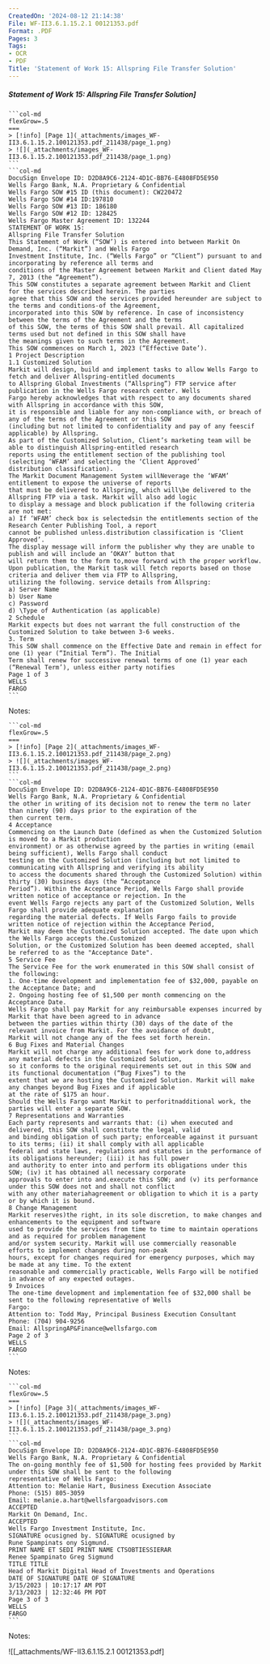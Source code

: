 ```yaml
---
CreatedOn: '2024-08-12 21:14:38'
File: WF-II3.6.1.15.2.1 00121353.pdf
Format: .PDF
Pages: 3
Tags:
- OCR
- PDF
Title: 'Statement of Work 15: Allspring File Transfer Solution'
---
```


##### Statement of Work 15: Allspring File Transfer Solution]

  
````col
```col-md
flexGrow=.5
===
> [!info] [Page 1](_attachments/images_WF-II3.6.1.15.2.100121353.pdf_211438/page_1.png)
> ![](_attachments/images_WF-II3.6.1.15.2.100121353.pdf_211438/page_1.png)
```  
```col-md
DocuSign Envelope ID: D2D8A9C6-2124-4D1C-BB76-E4808FD5E950
Wells Fargo Bank, N.A. Proprietary & Confidential  
Wells Fargo SOW #15 ID (this document): CW220472
Wells Fargo SOW #14 ID:197810  
Wells Fargo SOW #13 ID: 186180  
Wells Fargo SOW #12 ID: 128425  
Wells Fargo Master Agreement ID: 132244  
STATEMENT OF WORK 15:
Allspring File Transfer Solution  
This Statement of Work (“SOW’) is entered into between Markit On Demand, Inc. (“Markit”) and Wells Fargo
Investment Institute, Inc. (“Wells Fargo” or “Client”) pursuant to and incorporating by reference all terms and
conditions of the Master Agreement between Markit and Client dated May 7, 2013 (the “Agreement”).  
This SOW constitutes a separate agreement between Markit and Client for the services described herein. The parties
agree that this SOW and the services provided hereunder are subject to the terms and conditions-of the Agreement,
incorporated into this SOW by reference. In case of inconsistency between the terms of the Agreement and the terms
of this SOW, the terms of this SOW shall prevail. All capitalized terms used but not defined in this SOW shall have
the meanings given to such terms in the Agreement.  
This SOW commences on March 1, 2023 (“Effective Date’).  
1 Project Description
1.1 Customized Solution  
Markit will design, build and implement tasks to allow Wells Fargo to fetch and deliver Allspring-entitled documents
to Allspring Global Investments (“Allspring”) FTP service after publication in the Wells Fargo research center. Wells
Fargo hereby acknowledges that with respect to any documents shared with Allspring in accordance with this SOW,
it is responsible and liable for any non-compliance with, or breach of any of the terms of the Agreement or this SOW
(including but not limited to confidentiality and pay of any feescif applicable) by Allspring.  
As part of the Customized Solution, Client’s marketing team will be able to distinguish Allspring-entitled research
reports using the entitlement section of the publishing tool (selecting ‘WFAM’ and selecting the ‘Client Approved’
distribution classification).  
The Markit Document Management System willNeverage the ‘WFAM’ entitlement to expose the universe of reports
that must be delivered to Allspring, which will\be delivered to the Allspring FTP via a task. Markit will also add logic
to display a message and block publication if the following criteria are not met:  
a) If ‘WFAM’ check box is selectedsin the entitlements section of the Research Center Publishing Tool, a report
cannot be published unless.distribution classification is ‘Client Approved’.  
The display message will inform the publisher why they are unable to publish and will include an ‘OKAY’ button that
will return them to the form to,move forward with the proper workflow.  
Upon publication, the Markit task will fetch reports based on those criteria and deliver them via FTP to Allspring,
utilizing the following. service details from Allspring:  
a) Server Name
b) User Name
c) Password  
d) \Type of Authentication (as applicable)  
2 Schedule  
Markit expects but does not warrant the full construction of the Customized Solution to take between 3-6 weeks.  
3. Term  
This SOW shall commence on the Effective Date and remain in effect for one (1) year (“Initial Term”). The Initial
Term shall renew for successive renewal terms of one (1) year each (“Renewal Term’), unless either party notifies  
Page 1 of 3  
WELLS
FARGO  
```
````
Notes:    
````col
```col-md
flexGrow=.5
===
> [!info] [Page 2](_attachments/images_WF-II3.6.1.15.2.100121353.pdf_211438/page_2.png)
> ![](_attachments/images_WF-II3.6.1.15.2.100121353.pdf_211438/page_2.png)
```  
```col-md
DocuSign Envelope ID: D2D8A9C6-2124-4D1C-BB76-E4808FD5E950
Wells Fargo Bank, N.A. Proprietary & Confidential  
the other in writing of its decision not to renew the term no later than ninety (90) days prior to the expiration of the
then current term.  
4 Acceptance  
Commencing on the Launch Date (defined as when the Customized Solution is moved to a Markit production
environment) or as otherwise agreed by the parties in writing (email being sufficient), Wells Fargo shall conduct
testing on the Customized Solution (including but not limited to communicating with Allspring and verifying its ability
to access the documents shared through the Customized Solution) within thirty (30) business days (the “Acceptance
Period”). Within the Acceptance Period, Wells Fargo shall provide written notice of acceptance or rejection. In the
event Wells Fargo rejects any part of the Customized Solution, Wells Fargo shall provide adequate explanation
regarding the material defects. If Wells Fargo fails to provide written notice of rejection within the Acceptance Period,
Markit may deem the Customized Solution accepted. The date upon which the Wells Fargo accepts the.Customized
Solution, or the Customized Solution has been deemed accepted, shall be referred to as the "Acceptance Date".  
5 Service Fee  
The Service Fee for the work enumerated in this SOW shall consist of the following:
1. One-time development and implementation fee of $32,000, payable on the Acceptance Date; and  
2. Ongoing hosting fee of $1,500 per month commencing on the Acceptance Date.  
Wells Fargo shall pay Markit for any reimbursable expenses incurred by Markit that have been agreed to in advance
between the parties within thirty (30) days of the date of the relevant invoice from Markit. For the avoidance of doubt,
Markit will not change any of the fees set forth herein.  
6 Bug Fixes and Material Changes  
Markit will not charge any additional fees for work done to,address any material defects in the Customized Solution,
so it conforms to the original requirements set out in this SOW and its functional documentation (“Bug Fixes”) to the
extent that we are hosting the Customized Solution. Markit will make any changes beyond Bug Fixes and if applicable
at the rate of $175 an hour.  
Should the Wells Fargo want Markit to perforitnadditional work, the parties will enter a separate SOW.  
7 Representations and Warranties  
Each party represents and warrants that: (i) when executed and delivered, this SOW shall constitute the legal, valid
and binding obligation of such party; enforceable against it pursuant to its terms; (ii) it shall comply with all applicable
federal and state laws, regulations and statutes in the performance of its obligations hereunder; (iii) it has full power
and authority to enter into and perform its obligations under this SOW; (iv) it has obtained all necessary corporate
approvals to enter into and.execute this SOW; and (v) its performance under this SOW does not and shall not conflict
with any other materiahagreement or obligation to which it is a party or by which it is bound.  
8 Change Management  
Markit reserves)the right, in its sole discretion, to make changes and enhancements to the equipment and software
used to provide the services from time to time to maintain operations and as required for problem management
and/or system security. Markit will use commercially reasonable efforts to implement changes during non-peak
hours, except for changes required for emergency purposes, which may be made at any time. To the extent
reasonable and commercially practicable, Wells Fargo will be notified in advance of any expected outages.  
9 Invoices  
The one-time development and implementation fee of $32,000 shall be sent to the following representative of Wells
Fargo:  
Attention to: Todd May, Principal Business Execution Consultant  
Phone: (704) 904-9256  
Email: AllspringAP&Finance@wellsfargo.com  
Page 2 of 3  
WELLS
FARGO  
```
````
Notes:    
````col
```col-md
flexGrow=.5
===
> [!info] [Page 3](_attachments/images_WF-II3.6.1.15.2.100121353.pdf_211438/page_3.png)
> ![](_attachments/images_WF-II3.6.1.15.2.100121353.pdf_211438/page_3.png)
```  
```col-md
DocuSign Envelope ID: D2D8A9C6-2124-4D1C-BB76-E4808FD5E950  
Wells Fargo Bank, N.A. Proprietary & Confidential  
The on-going monthly fee of $1,500 for hosting fees provided by Markit under this SOW shall be sent to the following
representative of Wells Fargo:  
Attention to: Melanie Hart, Business Execution Associate
Phone: (515) 805-3059
Email: melanie.a.hart@wellsfargoadvisors.com  
ACCEPTED  
Markit On Demand, Inc.  
ACCEPTED  
Wells Fargo Investment Institute, Inc.  
SIGNATURE ocusigned by. SIGNATURE ocusigned by
Rune Spampinats ony Sigmund.
PRINT NAME ET SEDI PRINT NAME CTSOBTIESSIERAR
Renee Spampinato Greg Sigmund
TITLE TITLE
Head of Markit Digital Head of Investments and Operations
DATE OF SIGNATURE DATE OF SIGNATURE  
3/15/2023 | 10:17:17 AM PDT  
3/13/2023 | 12:32:46 PM PDT  
Page 3 of 3  
WELLS
FARGO  
```
````
Notes:  


![[_attachments/WF-II3.6.1.15.2.1 00121353.pdf]